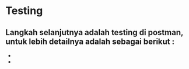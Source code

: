 # Testing
Langkah selanjutnya adalah testing di postman, untuk lebih detailnya adalah sebagai berikut :  
- 
-
-
